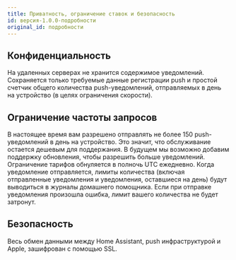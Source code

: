 ```yaml
---
title: Приватность, ограничение ставок и безопасность
id: версия-1.0.0-подробности
original_id: подробности
---
```


## Конфиденциальность

На удаленных серверах не хранится содержимое уведомлений. Сохраняется только требуемые данные регистрации push и простой счетчик общего количества push-уведомлений, отправляемых в день на устройство (в целях ограничения скорости).

## Ограничение частоты запросов

В настоящее время вам разрешено отправлять не более 150 push-уведомлений в день на устройство. Это значит, что обслуживание остается дешевым для поддержания. В будущем мы возможно добавим поддержку обновления, чтобы разрешить больше уведомлений. Ограничение тарифов обнуляется в полночь UTC ежедневно. Когда уведомление отправляется, лимиты количества (включая отправленные уведомления и уведомления, оставшиеся на день) будут выводиться в журналы домашнего помощника. Если при отправке уведомления произошла ошибка, лимит вашего количества не будет затронут.

## Безопасность

Весь обмен данными между Home Assistant, push инфраструктурой и Apple, зашифрован с помощью SSL.